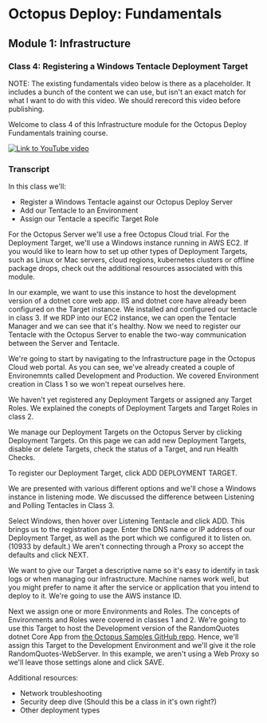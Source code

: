 # Octopus Deploy: Fundamentals
## Module 1: Infrastructure
### Class 4: Registering a Windows Tentacle Deployment Target

NOTE: The existing fundamentals video below is there as a placeholder. It includes a bunch of the content we can use, but isn't an exact match for what I want to do with this video. We should rerecord this video before publishing.

Welcome to class 4 of this Infrastructure module for the Octopus Deploy Fundamentals training course.

[![Link to YouTube video](https://img.youtube.com/vi/CBws8yDaN4w/0.jpg)](https://www.youtube.com/embed/CBws8yDaN4w)

### Transcript

In this class we'll:

- Register a Windows Tentacle against our Octopus Deploy Server
- Add our Tentacle to an Environment
- Assign our Tentacle a specific Target Role

For the Octopus Server we'll use a free Octopus Cloud trial. For the Deployment Target, we'll use a Windows instance running in AWS EC2. If you would like to learn how to set up other types of Deployment Targets, such as Linux or Mac servers, cloud regions, kubernetes clusters or offline package drops, check out the additional resources associated with this module.

In our example, we want to use this instance to host the development version of a dotnet core web app. IIS and dotnet core have already been configured on the Target instance. We installed and configured our tentacle in class 3. If we RDP into our EC2 instance, we can open the Tentacle Manager and we can see that it's healthy. Now we need to register our Tentacle with the Octopus Server to enable the two-way communication between the Server and Tentacle.

We're going to start by navigating to the Infrastructure page in the Octopus Cloud web portal. As you can see, we've already created a couple of Environemnts called Development and Production. We covered Environment creation in Class 1 so we won't repeat ourselves here.

We haven't yet registered any Deployment Targets or assigned any Target Roles. We explained the conepts of Deployment Targets and Target Roles in class 2.

We manage our Deployment Targets on the Octopus Server by clicking Deployment Targets. On this page we can add new Deployment Targets, disable or delete Targets, check the status of a Target, and run Health Checks.

To register our Deployment Target, click ADD DEPLOYMENT TARGET.

We are presented with various different options and we'll chose a Windows instance in listening mode. We discussed the difference between Listening and Polling Tentacles in Class 3.

Select Windows, then hover over Listening Tentacle and click ADD. This brings us to the registration page. Enter the DNS name or IP address of our Deployment Target, as well as the port which we configured it to listen on. (10933 by default.) We aren't connecting through a Proxy so accept the defaults and click NEXT.

We want to give our Target a descriptive name so it's easy to identify in task logs or when managing our infrastructure. Machine names work well, but you might prefer to name it after the service or application that you intend to deploy to it. We're going to use the AWS instance ID.

Next we assign one or more Environments and Roles. The concepts of Environments and Roles were covered in classes 1 and 2. We're going to use this Target to host the Development version of the RandomQuotes dotnet Core App from [the Octopus Samples GitHub repo](https://github.com/OctopusSamples/RandomQuotes). Hence, we'll assign this Target to the Development Environment and we'll give it the role RandomQuotes-WebServer. In this example, we aren't using a Web Proxy so we'll leave those settings alone and click SAVE.

Additional resources:
- Network troubleshooting
- Security deep dive (Should this be a class in it's own right?)
- Other deployment types

